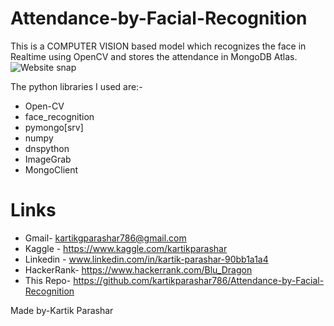 # Attendance-by-Facial-Recognition
This is a COMPUTER VISION based model which recognizes the face in Realtime using OpenCV and stores the attendance in MongoDB Atlas.
![Website snap](https://github.com/kartikparashar786/Attendance-by-Facial-Recognition/blob/main/Screenshot%20(39).png)


The python libraries I used are:-
* Open-CV
* face_recognition
* pymongo[srv]
* numpy
* dnspython
* ImageGrab
* MongoClient

# Links
* Gmail- kartikgparashar786@gmail.com
* Kaggle - https://www.kaggle.com/kartikparashar 
* Linkedin - www.linkedin.com/in/kartik-parashar-90bb1a1a4
* HackerRank- https://www.hackerrank.com/Blu_Dragon
* This Repo- https://github.com/kartikparashar786/Attendance-by-Facial-Recognition

Made by-Kartik Parashar  
